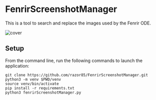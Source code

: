 # FenrirScreenshotManager
This is a tool to search and replace the images used by the Fenrir ODE.

![cover](https://github.com/razor85/FenrirScreenshotManager/blob/main/readme/cover.png)

## Setup

From the command line, run the following commands to launch the application:

```
git clone https://github.com/razor85/FenrirScreenshotManager.git
python3 -m venv $PWD/venv         
source venv/bin/activate
pip install -r requirements.txt 
python3 fenrirScreenshotManager.py
```
